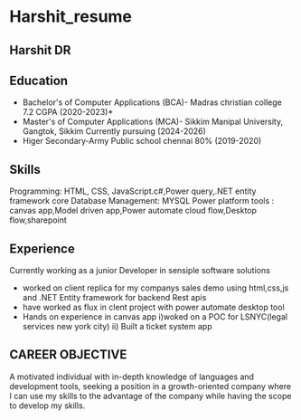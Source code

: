 # Harshit_resume
## Harshit DR

## Education
* Bachelor's of Computer Applications (BCA)- Madras christian college 7.2 CGPA (2020-2023)*
* Master's of Computer Applications (MCA)- Sikkim Manipal University, Gangtok, Sikkim Currently pursuing (2024-2026)
* Higer Secondary-Army Public school chennai 80% (2019-2020)
 
## Skills
Programming: HTML, CSS, JavaScript.c#,Power query,.NET entity framework core 
Database Management: MYSQL
Power platform tools : canvas app,Model driven app,Power automate cloud flow,Desktop flow,sharepoint 

## Experience 
Currently working as a junior Developer in sensiple software solutions 

* worked on client replica for my companys sales demo using html,css,js and .NET Entity framework for backend Rest apis 
* have worked as flux in clent project with power automate desktop tool
* Hands on experience in canvas app
  i)woked on a POC for LSNYC(legal services new york city) 
  ii) Built a ticket system app

## CAREER OBJECTIVE
A motivated individual with in-depth knowledge of languages and development tools, seeking a position in a growth-oriented company where I can use my skills to the advantage of the company while having the scope to develop my skills.
